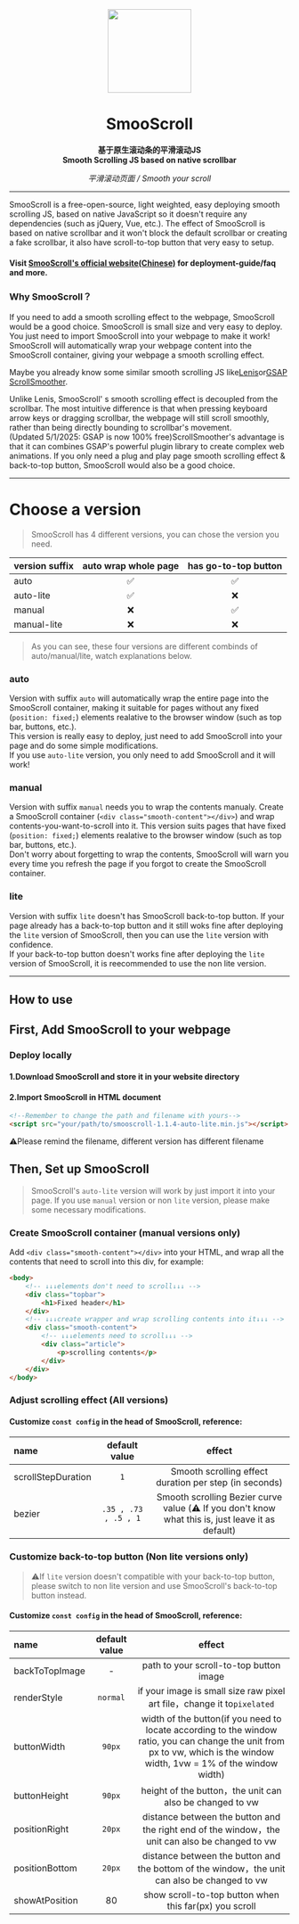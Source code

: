 <div align="center">
<a href="https://shuninyu.github.io/SmooScroll">
  <img src="https://ik.imagekit.io/shunin/SmooScroll/smooscroll-logo.svg" height="150px" />
</a>

# SmooScroll

**基于原生滚动条的平滑滚动JS**<br>**Smooth Scrolling JS based on native scrollbar**

*平滑滚动页面 / Smooth your scroll*
</div>

---
SmooScroll is a free-open-source, light weighted, easy deploying smooth scrolling JS, based on native JavaScript so it doesn't require any dependencies (such as jQuery, Vue, etc.).
The effect of SmooScroll is based on native scrollbar and it won't block the default scrollbar or creating a fake scrollbar, it also have scroll-to-top button that very easy to setup.
#### Visit [SmooScroll's official website(Chinese)](https://smooscroll.shuninyu.fun) for deployment-guide/faq and more.

### Why SmooScroll？
If you need to add a smooth scrolling effect to the webpage, SmooScroll would be a good choice. SmooScroll is small size and very easy to deploy. You just need to import SmooScroll into your webpage to make it work!<br>SmooScroll will automatically wrap your webpage content into the SmooScroll container, giving your webpage a smooth scrolling effect.

Maybe you already know some similar smooth scrolling JS like[Lenis](https://github.com/darkroomengineering/lenis)or[GSAP ScrollSmoother](https://gsap.com/docs/v3/Plugins/ScrollSmoother/).

Unlike Lenis, SmooScroll' s smooth scrolling effect is decoupled from the scrollbar. The most intuitive difference is that when pressing keyboard arrow keys or dragging scrollbar, the webpage will still scroll smoothly, rather than being directly bounding to scrollbar's movement.<br>(Updated 5/1/2025: GSAP is now 100% free)ScrollSmoother's advantage is that it can combines GSAP's powerful plugin library to create complex web animations. If you only need a plug and play page smooth scrolling effect & back-to-top button, SmooScroll would also be a good choice.

---
# Choose a version
>SmooScroll has 4 different versions, you can chose the version you need.

|version suffix|auto wrap whole page|has go-to-top button|
|:---|:---:|:---:|
|auto|✅|✅|
|auto-lite|✅|❌|
|manual|❌|✅|
|manual-lite|❌|❌|

>As you can see, these four versions are different combinds of auto/manual/lite, watch explanations below.

### auto
Version with suffix ```auto``` will automatically wrap the entire page into the SmooScroll container, making it suitable for pages without any fixed (```position: fixed;```) elements realative to the browser window (such as top bar, buttons, etc.).<br>This version is really easy to deploy, just need to add SmooScroll into your page and do some simple modifications.<br>If you use ```auto-lite``` version, you only need to add SmooScroll and it will work!

### manual
Version with suffix ```manual``` needs you to wrap the contents manualy. Create a SmooScroll container (```<div class="smooth-content"></div>```) and wrap contents-you-want-to-scroll into it. This version suits pages that have fixed (```position: fixed;```) elements realative to the browser window (such as top bar, buttons, etc.).<br>Don't worry about forgetting to wrap the contents, SmooScroll will warn you every time you refresh the page if you forgot to create the SmooScroll container.

### lite
Version with suffix ```lite``` doesn't has SmooScroll back-to-top button. If your page already has a back-to-top button and it still woks fine after deploying the ```lite``` version of SmooScroll, then you can use the ```lite``` version with confidence.<br>If your back-to-top button doesn't works fine after deploying the ```lite``` version of SmooScroll, it is reecommended to use the non lite version.

---
## How to use
## First, Add SmooScroll to your webpage
### Deploy locally
#### 1.Download SmooScroll and store it in your website directory
#### 2.Import SmooScroll in HTML document
```html
<!--Remember to change the path and filename with yours-->
<script src="your/path/to/smooscroll-1.1.4-auto-lite.min.js"></script>
```
⚠️Please remind the filename, different version has different filename
## Then, Set up SmooScroll
>SmooScroll's ```auto-lite``` version will work by just import it into your page. If you use ```manual``` version or non ```lite``` version, please make some necessary modifications.
### Create SmooScroll container (manual versions only)
Add ```<div class="smooth-content"></div>``` into your HTML, and wrap all the contents that need to scroll into this div, for example:
```html
<body>
    <!-- ↓↓↓elements don't need to scroll↓↓↓ -->
    <div class="topbar">
        <h1>Fixed header</h1>
    </div>
    <!-- ↓↓↓create wrapper and wrap scrolling contents into it↓↓↓ -->
    <div class="smooth-content">
        <!-- ↓↓↓elements need to scroll↓↓↓ -->
        <div class="article">
            <p>scrolling contents</p>
        </div>
    </div>
</body>
```
### Adjust scrolling effect (All versions)
#### Customize ```const config``` in the head of SmooScroll, reference:

|name|default value|effect|
|:---|:---:|:---:|
|scrollStepDuration|```1```|Smooth scrolling effect duration per step (in seconds)|
|bezier|```.35 , .73 , .5 , 1```|Smooth scrolling Bezier curve value (⚠️ If you don't know what this is, just leave it as default)|
### Customize back-to-top button (Non lite versions only)
>⚠️If ```lite``` version doesn't compatible with your back-to-top button, please switch to non lite version and use SmooScroll's back-to-top button instead.

#### Customize ```const config``` in the head of SmooScroll, reference:
|name|default value|effect|
|:---|:---:|:---:|
|backToTopImage|-|path to your scroll-to-top button image|
|renderStyle|```normal```|if your image is small size raw pixel art file，change it to```pixelated```|
|buttonWidth|```90px```|width of the button(if you need to locate according to the window ratio, you can change the unit from px to vw, which is the window width, 1vw = 1% of the window width)|
|buttonHeight|```90px```|height of the button，the unit can also be changed to vw|
|positionRight|```20px```|distance between the button and the right end of the window，the unit can also be changed to vw|
|positionBottom|```20px```|distance between the button and the bottom of the window，the unit can also be changed to vw|
|showAtPosition|80|show scroll-to-top button when this far(px) you scroll|